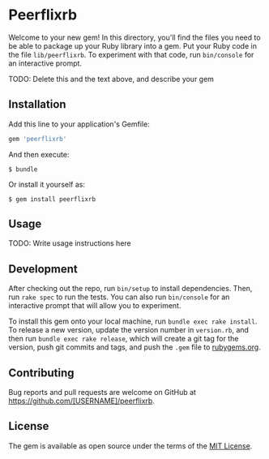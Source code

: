 # Peerflixrb

Welcome to your new gem! In this directory, you'll find the files you need to be able to package up your Ruby library into a gem. Put your Ruby code in the file `lib/peerflixrb`. To experiment with that code, run `bin/console` for an interactive prompt.

TODO: Delete this and the text above, and describe your gem

## Installation

Add this line to your application's Gemfile:

```ruby
gem 'peerflixrb'
```

And then execute:

    $ bundle

Or install it yourself as:

    $ gem install peerflixrb

## Usage

TODO: Write usage instructions here

## Development

After checking out the repo, run `bin/setup` to install dependencies. Then, run `rake spec` to run the tests. You can also run `bin/console` for an interactive prompt that will allow you to experiment.

To install this gem onto your local machine, run `bundle exec rake install`. To release a new version, update the version number in `version.rb`, and then run `bundle exec rake release`, which will create a git tag for the version, push git commits and tags, and push the `.gem` file to [rubygems.org](https://rubygems.org).

## Contributing

Bug reports and pull requests are welcome on GitHub at https://github.com/[USERNAME]/peerflixrb.


## License

The gem is available as open source under the terms of the [MIT License](http://opensource.org/licenses/MIT).

